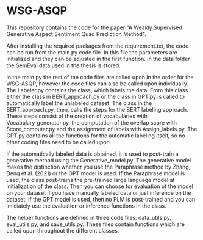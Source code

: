 # WSG-ASQP

This repository contains the code for the paper "A Weakly Supervised Generative Aspect Sentiment Quad Prediction Method". 

After installing the required packages from the requirement.txt, the code can be run from the main.py code file. 
In this file the parameters are initialized and they can be adjusted in the first function. 
In the data folder the SemEval data used in the thesis is stored. 

In the main.py the rest of the code files are called upon in the order for the WSG-ASQP, however the code files can also be called upon individually.  
The Labeler.py contains the class, which labels the data. From this class either the class in BERT_approach.py or the class in GPT.py is called to automatically label the unlabeled dataset. 
The class in the BERT_approach.py, then, calls the steps for the BERT labeling approach. These steps consist of the creation of vocabularies with Vocabulary_generator.py, the computation of the overlap score with Score_computer.py and the assignment of labels with Assign_labels.py. 
The GPT.py contains all the functions for the automatic labeling itself, so no other coding files need to be called upon. 

If the automatically labeled data is obtained, it is used to post-train a generative method using the Generative_model.py. The generative model makes the distinction whether you use the Paraphrase method by Zhang, Deng et al. (2021) or the GPT model is used. 
If the Paraphrase model is used, the class post-trains the pre-trained large language model at initialization of the class. Then you can choose for evaluation of the model on your dataset if you have manually labeled data or just inference on the dataset. 
If the GPT model is used, then no PLM is post-trained and you can imidiately use the evaluation or inference functions in the class. 

The helper functions are defined in three code files: data_utils.py, eval_utils.py, and save_utils.py. These files contain functions which are called upon throughout the different classes. 
